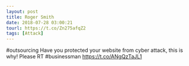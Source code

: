 ```yaml
---
layout: post
title: Roger Smith
date: 2018-07-28 03:00:21
tourl: https://t.co/Zn275afqZ2
tags: [Attack]
---
```

#outsourcing Have you protected your website from cyber attack, this is why! Please RT #businessman https://t.co/ANgQzTaJL1